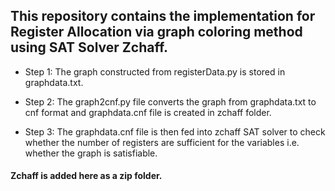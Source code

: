 ## This repository contains the implementation for Register Allocation via graph coloring method using SAT Solver Zchaff.

* Step 1:
  The graph constructed from registerData.py is stored in graphdata.txt.
  
* Step 2:
  The graph2cnf.py file converts the graph from graphdata.txt to cnf format and graphdata.cnf file is created in zchaff folder.
  
* Step 3:
  The graphdata.cnf file is then fed into zchaff SAT solver to check whether the number of registers are sufficient for the variables i.e. whether 
  the graph is satisfiable.
  
#### Zchaff is added here as a zip folder.


  

